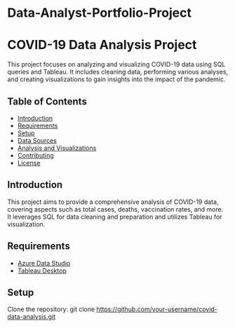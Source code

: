 # Data-Analyst-Portfolio-Project
# COVID-19 Data Analysis Project

This project focuses on analyzing and visualizing COVID-19 data using SQL queries and Tableau. It includes cleaning data, performing various analyses, and creating visualizations to gain insights into the impact of the pandemic.

## Table of Contents

- [Introduction](#introduction)
- [Requirements](#requirements)
- [Setup](#setup)
- [Data Sources](#data-sources)
- [Analysis and Visualizations](#analysis-and-visualizations)
- [Contributing](#contributing)
- [License](#license)

## Introduction

This project aims to provide a comprehensive analysis of COVID-19 data, covering aspects such as total cases, deaths, vaccination rates, and more. It leverages SQL for data cleaning and preparation and utilizes Tableau for visualization.

## Requirements

- [Azure Data Studio](https://docs.microsoft.com/en-us/sql/azure-data-studio/download-azure-data-studio)
- [Tableau Desktop](https://www.tableau.com/products/desktop/download)

## Setup

Clone the repository:
  git clone https://github.com/your-username/covid-data-analysis.git

